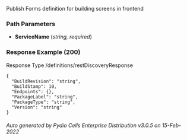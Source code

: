 






 
Publish Forms definition for building screens in frontend  


### Path Parameters

 - **ServiceName** (_string, required_) 




### Response Example (200)
Response Type /definitions/restDiscoveryResponse

```
{
  "BuildRevision": "string",
  "BuildStamp": 10,
  "Endpoints": {},
  "PackageLabel": "string",
  "PackageType": "string",
  "Version": "string"
}
```




###### Auto generated by Pydio Cells Enterprise Distribution v3.0.5 on 15-Feb-2022
